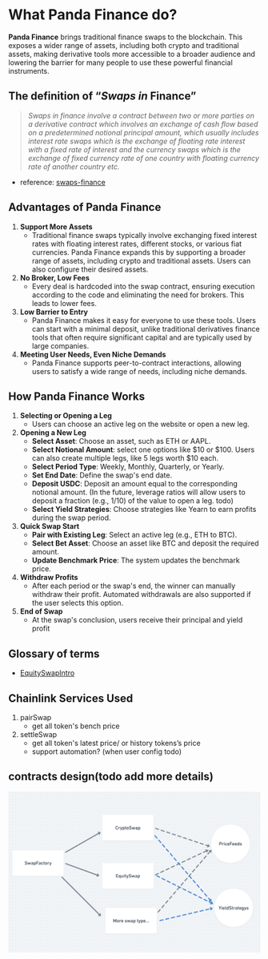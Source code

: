# **What Panda Finance do?**

**Panda Finance** brings traditional finance swaps to the blockchain. This exposes a wider range of assets, including
both crypto and traditional assets, making derivative tools more accessible to a broader audience and lowering the
barrier for many people to use these powerful financial instruments.

## **The definition of “_Swaps in_ Finance”**

> _Swaps in finance involve a contract between two or more parties on a derivative contract which involves an exchange
> of cash flow based on a predetermined notional principal amount, which usually includes interest rate swaps which is
> the exchange of floating rate interest with a fixed rate of interest and the currency swaps which is the exchange of
> fixed currency rate of one country with floating currency rate of another country etc._

- reference: [swaps-finance](https://www.wallstreetmojo.com/swaps-finance/)

## **Advantages of Panda Finance**

1. **Support More Assets**
   - Traditional finance swaps typically involve exchanging fixed interest rates with floating interest rates, different
     stocks, or various fiat currencies. Panda Finance expands this by supporting a broader range of assets, including
     crypto and traditional assets. Users can also configure their desired assets.
2. **No Broker, Low Fees**
   - Every deal is hardcoded into the swap contract, ensuring execution according to the code and eliminating the need
     for brokers. This leads to lower fees.
3. **Low Barrier to Entry**
   - Panda Finance makes it easy for everyone to use these tools. Users can start with a minimal deposit, unlike
     traditional derivatives finance tools that often require significant capital and are typically used by large
     companies.
4. **Meeting User Needs, Even Niche Demands**
   - Panda Finance supports peer-to-contract interactions, allowing users to satisfy a wide range of needs, including
     niche demands.

## **How Panda Finance Works**

1. **Selecting or Opening a Leg**
   - Users can choose an active leg on the website or open a new leg.
2. **Opening a New Leg**
   - **Select Asset**: Choose an asset, such as ETH or AAPL.
   - **Select Notional Amount**: select one options like $10 or $100. Users can also create multiple legs, like 5 legs
     worth $10 each.
   - **Select Period Type**: Weekly, Monthly, Quarterly, or Yearly.
   - **Set End Date**: Define the swap's end date.
   - **Deposit USDC**: Deposit an amount equal to the corresponding notional amount. (In the future, leverage ratios
     will allow users to deposit a fraction (e.g., 1/10) of the value to open a leg. todo)
   - **Select Yield Strategies**: Choose strategies like Yearn to earn profits during the swap period.
3. **Quick Swap Start**
   - **Pair with Existing Leg**: Select an active leg (e.g., ETH to BTC).
   - **Select Bet Asset**: Choose an asset like BTC and deposit the required amount.
   - **Update Benchmark Price**: The system updates the benchmark price.
4. **Withdraw Profits**
   - After each period or the swap's end, the winner can manually withdraw their profit. Automated withdrawals are also
     supported if the user selects this option.
5. **End of Swap**
   - At the swap's conclusion, users receive their principal and yield profit

## **Glossary of terms**

- [EquitySwapIntro](EquitySwapIntro.md)

## **Chainlink Services Used**

1. pairSwap
   - get all token's bench price
2. settleSwap
   - get all token's latest price/ or history tokens’s price
   - support automation? (when user config todo)

## **contracts design(todo add more details)**

<img src="ContractsDesign.png" alt="external_result" width="1000"/>

